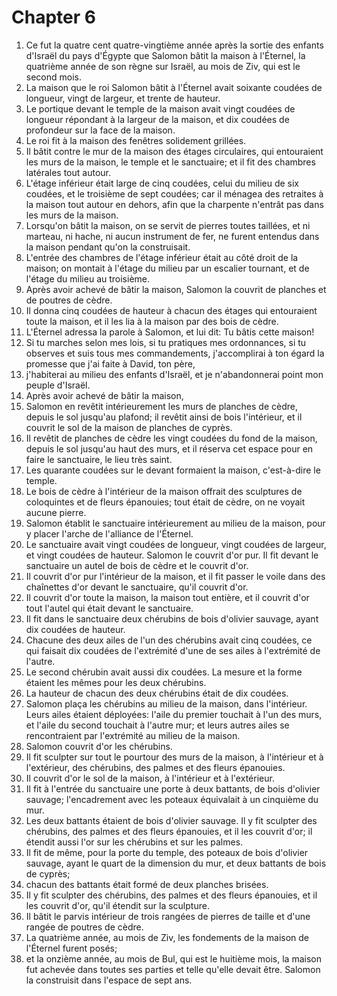 # Chapter 6

1. Ce fut la quatre cent quatre-vingtième année après la sortie des enfants d'Israël du pays d'Égypte que Salomon bâtit la maison à l'Éternel, la quatrième année de son règne sur Israël, au mois de Ziv, qui est le second mois.
2. La maison que le roi Salomon bâtit à l'Éternel avait soixante coudées de longueur, vingt de largeur, et trente de hauteur.
3. Le portique devant le temple de la maison avait vingt coudées de longueur répondant à la largeur de la maison, et dix coudées de profondeur sur la face de la maison.
4. Le roi fit à la maison des fenêtres solidement grillées.
5. Il bâtit contre le mur de la maison des étages circulaires, qui entouraient les murs de la maison, le temple et le sanctuaire; et il fit des chambres latérales tout autour.
6. L'étage inférieur était large de cinq coudées, celui du milieu de six coudées, et le troisième de sept coudées; car il ménagea des retraites à la maison tout autour en dehors, afin que la charpente n'entrât pas dans les murs de la maison.
7. Lorsqu'on bâtit la maison, on se servit de pierres toutes taillées, et ni marteau, ni hache, ni aucun instrument de fer, ne furent entendus dans la maison pendant qu'on la construisait.
8. L'entrée des chambres de l'étage inférieur était au côté droit de la maison; on montait à l'étage du milieu par un escalier tournant, et de l'étage du milieu au troisième.
9. Après avoir achevé de bâtir la maison, Salomon la couvrit de planches et de poutres de cèdre.
10. Il donna cinq coudées de hauteur à chacun des étages qui entouraient toute la maison, et il les lia à la maison par des bois de cèdre.
11. L'Éternel adressa la parole à Salomon, et lui dit: Tu bâtis cette maison!
12. Si tu marches selon mes lois, si tu pratiques mes ordonnances, si tu observes et suis tous mes commandements, j'accomplirai à ton égard la promesse que j'ai faite à David, ton père,
13. j'habiterai au milieu des enfants d'Israël, et je n'abandonnerai point mon peuple d'Israël.
14. Après avoir achevé de bâtir la maison,
15. Salomon en revêtit intérieurement les murs de planches de cèdre, depuis le sol jusqu'au plafond; il revêtit ainsi de bois l'intérieur, et il couvrit le sol de la maison de planches de cyprès.
16. Il revêtit de planches de cèdre les vingt coudées du fond de la maison, depuis le sol jusqu'au haut des murs, et il réserva cet espace pour en faire le sanctuaire, le lieu très saint.
17. Les quarante coudées sur le devant formaient la maison, c'est-à-dire le temple.
18. Le bois de cèdre à l'intérieur de la maison offrait des sculptures de coloquintes et de fleurs épanouies; tout était de cèdre, on ne voyait aucune pierre.
19. Salomon établit le sanctuaire intérieurement au milieu de la maison, pour y placer l'arche de l'alliance de l'Éternel.
20. Le sanctuaire avait vingt coudées de longueur, vingt coudées de largeur, et vingt coudées de hauteur. Salomon le couvrit d'or pur. Il fit devant le sanctuaire un autel de bois de cèdre et le couvrit d'or.
21. Il couvrit d'or pur l'intérieur de la maison, et il fit passer le voile dans des chaînettes d'or devant le sanctuaire, qu'il couvrit d'or.
22. Il couvrit d'or toute la maison, la maison tout entière, et il couvrit d'or tout l'autel qui était devant le sanctuaire.
23. Il fit dans le sanctuaire deux chérubins de bois d'olivier sauvage, ayant dix coudées de hauteur.
24. Chacune des deux ailes de l'un des chérubins avait cinq coudées, ce qui faisait dix coudées de l'extrémité d'une de ses ailes à l'extrémité de l'autre.
25. Le second chérubin avait aussi dix coudées. La mesure et la forme étaient les mêmes pour les deux chérubins.
26. La hauteur de chacun des deux chérubins était de dix coudées.
27. Salomon plaça les chérubins au milieu de la maison, dans l'intérieur. Leurs ailes étaient déployées: l'aile du premier touchait à l'un des murs, et l'aile du second touchait à l'autre mur; et leurs autres ailes se rencontraient par l'extrémité au milieu de la maison.
28. Salomon couvrit d'or les chérubins.
29. Il fit sculpter sur tout le pourtour des murs de la maison, à l'intérieur et à l'extérieur, des chérubins, des palmes et des fleurs épanouies.
30. Il couvrit d'or le sol de la maison, à l'intérieur et à l'extérieur.
31. Il fit à l'entrée du sanctuaire une porte à deux battants, de bois d'olivier sauvage; l'encadrement avec les poteaux équivalait à un cinquième du mur.
32. Les deux battants étaient de bois d'olivier sauvage. Il y fit sculpter des chérubins, des palmes et des fleurs épanouies, et il les couvrit d'or; il étendit aussi l'or sur les chérubins et sur les palmes.
33. Il fit de même, pour la porte du temple, des poteaux de bois d'olivier sauvage, ayant le quart de la dimension du mur, et deux battants de bois de cyprès;
34. chacun des battants était formé de deux planches brisées.
35. Il y fit sculpter des chérubins, des palmes et des fleurs épanouies, et il les couvrit d'or, qu'il étendit sur la sculpture.
36. Il bâtit le parvis intérieur de trois rangées de pierres de taille et d'une rangée de poutres de cèdre.
37. La quatrième année, au mois de Ziv, les fondements de la maison de l'Éternel furent posés;
38. et la onzième année, au mois de Bul, qui est le huitième mois, la maison fut achevée dans toutes ses parties et telle qu'elle devait être. Salomon la construisit dans l'espace de sept ans.

